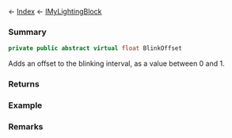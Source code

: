 ← [Index](Api-Index) ← [IMyLightingBlock](Sandbox.ModAPI.Ingame.IMyLightingBlock)

### Summary

```csharp
private public abstract virtual float BlinkOffset
```

Adds an offset to the blinking interval, as a value between 0 and 1.

### Returns

### Example

### Remarks

